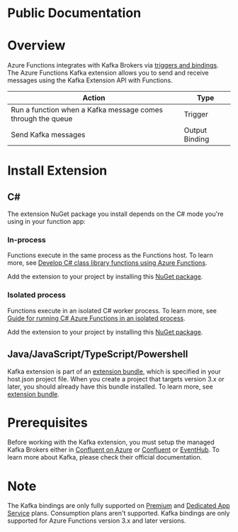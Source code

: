 # Public Documentation

# Overview

Azure Functions integrates with Kafka Brokers via [triggers and bindings](https://docs.microsoft.com/en-us/azure/azure-functions/functions-triggers-bindings?tabs=csharp). The Azure Functions Kafka extension allows you to send and receive messages using the Kafka Extension API with Functions.

| **Action** | **Type** |
| --- | --- |
| Run a function when a Kafka message comes through the queue | Trigger |
| Send Kafka messages | Output Binding |

# Install Extension

## C#

The extension NuGet package you install depends on the C# mode you&#39;re using in your function app:

### In-process

Functions execute in the same process as the Functions host. To learn more, see [Develop C# class library functions using Azure Functions](https://docs.microsoft.com/en-us/azure/azure-functions/functions-dotnet-class-library).

Add the extension to your project by installing this [NuGet package](https://www.nuget.org/packages/Microsoft.Azure.WebJobs.Extensions.RabbitMQ).

### Isolated process

Functions execute in an isolated C# worker process. To learn more, see [Guide for running C# Azure Functions in an isolated process](https://docs.microsoft.com/en-us/azure/azure-functions/dotnet-isolated-process-guide).

Add the extension to your project by installing this [NuGet package](https://www.nuget.org/packages/Microsoft.Azure.Functions.Worker.Extensions.Rabbitmq).

## Java/JavaScript/TypeScript/Powershell

Kafka extension is part of an [extension bundle](https://docs.microsoft.com/en-us/azure/azure-functions/functions-bindings-register#extension-bundles), which is specified in your host.json project file. When you create a project that targets version 3.x or later, you should already have this bundle installed. To learn more, see [extension bundle](https://docs.microsoft.com/en-us/azure/azure-functions/functions-bindings-register#extension-bundles).

# Prerequisites

Before working with the Kafka extension, you must setup the managed Kafka Brokers either in [Confluent on Azure](https://azuremarketplace.microsoft.com/en-us/marketplace/apps/confluentinc.confluent-cloud-azure-prod) or [Confluent](https://www.confluent.io/confluent-cloud/) or [EventHub](https://docs.microsoft.com/en-us/azure/event-hubs/event-hubs-about). To learn more about Kafka, please check their official documentation.

# Note

The Kafka bindings are only fully supported on [Premium](https://docs.microsoft.com/en-us/azure/azure-functions/functions-premium-plan) and [Dedicated App Service](https://docs.microsoft.com/en-us/azure/azure-functions/dedicated-plan) plans. Consumption plans aren&#39;t supported.
 Kafka bindings are only supported for Azure Functions version 3.x and later versions.